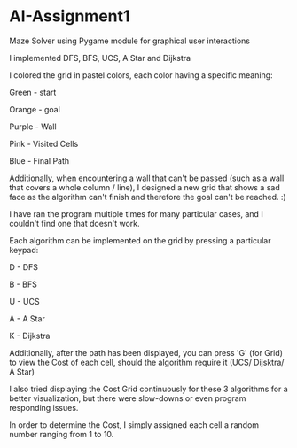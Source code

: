 # AI-Assignment1
Maze Solver using Pygame module for graphical user interactions

I implemented DFS, BFS, UCS, A Star and Dijkstra

I colored the grid in pastel colors, each color having a specific meaning:

Green - start

Orange - goal

Purple - Wall

Pink - Visited Cells

Blue - Final Path

Additionally, when encountering a wall that can't be passed (such as a wall that covers a whole column / line), I designed a new grid that shows a sad face as the algorithm can't finish and therefore the goal can't be reached. :) 

I have ran the program multiple times for many particular cases, and I couldn't find one that doesn't work. 

Each algorithm can be implemented on the grid by pressing a particular keypad:

D - DFS

B - BFS

U - UCS

A - A Star

K - Dijkstra

Additionally, after the path has been displayed, you can press 'G' (for Grid) to view the Cost of each cell, should the algorithm require it (UCS/ Dijsktra/ A Star) 

I also tried displaying the Cost Grid continuously for these 3 algorithms for a better visualization, but there were slow-downs or even program responding issues. 

In order to determine the Cost, I simply assigned each cell a random number ranging from 1 to 10. 
